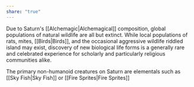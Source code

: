 ```yaml
---
share: "true"
---
```

Due to Saturn's [[Alchemagic|Alchemagical]] composition, global populations of natural wildlife are all but extinct. While local populations of rats, mites, [[Birds|Birds]], and the occasional aggressive wildlife riddled island may exist, discovery of new biological life forms is a generally rare and celebrated experience for scholarly and particularly religious communities alike.


The primary non-humanoid creatures on Saturn are elementals such as [[Sky Fish|Sky Fish]] or [[Fire Sprites|Fire Sprites]]


